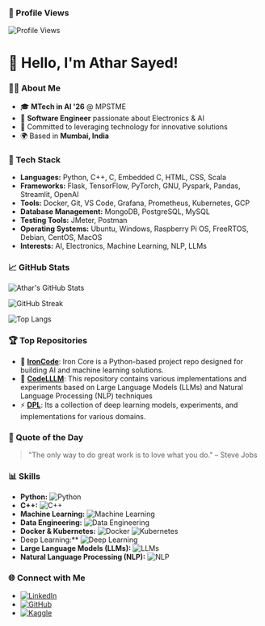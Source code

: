 ### 🚀 Profile Views
![Profile Views](https://profile-counter.glitch.me/AtharSayed/count.svg)
# 👋 Hello, I'm Athar Sayed!

### 👨‍💻 About Me
- 🎓 **MTech in AI '26** @ MPSTME
- 💼 **Software Engineer** passionate about Electronics & AI
- 🌟 Committed to leveraging technology for innovative solutions
- 🌍 Based in **Mumbai, India**

### 🔧 Tech Stack
- **Languages:** Python, C++, C, Embedded C, HTML, CSS, Scala
- **Frameworks:** Flask, TensorFlow, PyTorch, GNU, Pyspark, Pandas, Streamlit, OpenAI
- **Tools:** Docker, Git, VS Code, Grafana, Prometheus, Kubernetes, GCP 
- **Database Management:** MongoDB, PostgreSQL, MySQL
- **Testing Tools:** JMeter, Postman  
- **Operating Systems:** Ubuntu, Windows, Raspberry Pi OS, FreeRTOS, Debian, CentOS, MacOS
- **Interests:** AI, Electronics, Machine Learning, NLP, LLMs

### 📈 GitHub Stats
![Athar's GitHub Stats](https://github-readme-stats.vercel.app/api?username=AtharSayed&show_icons=true&theme=radical)

![GitHub Streak](https://github-readme-streak-stats.herokuapp.com/?user=AtharSayed&theme=radical)

![Top Langs](https://github-readme-stats.vercel.app/api/top-langs/?username=AtharSayed&layout=compact&theme=radical)

### 🏆 Top Repositories
- 🚀 [**IronCode**](https://github.com/AtharSayed/IronCode): Iron Core is a Python-based project repo designed for building AI and machine learning solutions.
- 📡 [**CodeLLLM**](https://github.com/AtharSayed/CodeLLM): This repository contains various implementations and experiments based on Large Language Models (LLMs) and Natural Language Processing (NLP) techniques
- ⚡ [**DPL**](https://github.com/AtharSayed/DPL): Its a  collection of deep learning models, experiments, and implementations for various domains.


### 💬 Quote of the Day
> "The only way to do great work is to love what you do." – Steve Jobs


### 📊 Skills
- **Python:** ![Python](https://img.shields.io/badge/Python-80%25-blue)
- **C++:** ![C++](https://img.shields.io/badge/C%2B%2B-70%25-orange)
- **Machine Learning:** ![Machine Learning](https://img.shields.io/badge/Machine_Learning-80%25-red)
- **Data Engineering:** ![Data Engineering](https://img.shields.io/badge/Data_Engineering-70%25-9cf)
- **Docker & Kubernetes:** ![Docker](https://img.shields.io/badge/Docker-75%25-2496ED) ![Kubernetes](https://img.shields.io/badge/Kubernetes-70%25-326CE5)
- Deep Learning:** ![Deep Learning](https://img.shields.io/badge/Deep_Learning-80%25-9cf)
- **Large Language Models (LLMs):** ![LLMs](https://img.shields.io/badge/LLMs-75%25-yellow)
- **Natural Language Processing (NLP):** ![NLP](https://img.shields.io/badge/NLP-80%25-brightgreen)

  
### 🌐 Connect with Me
- [![LinkedIn](https://img.shields.io/badge/LinkedIn-0077B5?style=for-the-badge&logo=linkedin&logoColor=white)](https://www.linkedin.com/in/athar-sayed-8a6693202)
- [![GitHub](https://img.shields.io/badge/GitHub-100000?style=for-the-badge&logo=github&logoColor=white)](https://github.com/AtharSayed)
- [![Kaggle](https://img.shields.io/badge/Kaggle-0057B8?style=for-the-badge&logo=kaggle&logoColor=white)](https://www.kaggle.com/atharsayed)


